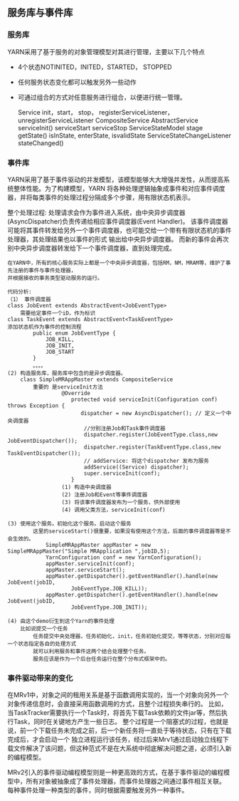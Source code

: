 ## 服务库与事件库
### 服务库
YARN采用了基于服务的对象管理模型对其进行管理，主要以下几个特点

*  4个状态NOTINITED，INITED，STARTED， STOPPED
*  任何服务状态变化都可以触发另外一些动作
*   可通过组合的方式对任意服务进行组合，以便进行统一管理。

    Service
        init，start， stop， registerServiceListener，unregisterServiceListener
    CompositeService
    AbstractService       serviceInit()   serviceStart   serviceStop
    ServiceStateModel
        stage
        getState()  isInState, enterState, isvalidState
    ServiceStateChangeListener
        stateChanged()
    

### 事件库
YARN采用了基于事件驱动的并发模型，该模型能够大大增强并发性，从而提高系统整体性能。为了构建模型，YARN
将各种处理逻辑抽象成事件和对应事件调度器，并将每类事件的处理过程分隔成多个步骤，用有限状态机表示。

整个处理过程: 处理请求会作为事件进入系统，由中央异步调度器(AsyncDispatcher)负责传递给相应事件调度器(Event Handler)。
该事件调度器可能将其事件转发给另外一个事件调度器，也可能交给一个带有有限状态机的事件处理器，其处理结果也以事件的形式
输出给中央异步调度器。 而新的事件会再次别中央异步调度器转发给下一个事件调度器，直到处理完成。

    在YARN中，所有的核心服务实际上都是一个中央异步调度器，包括RM，NM，MRAM等，维护了事先注册的事件与事件处理器，
    并根据接收的事务类型驱动服务的运行。
    
    代码分析:
    （1） 事件调度器
    class JobEvent extends AbstractEvent<JobEventType>
        需要给定事件一个iD，作为标识
    class TaskEvent extends AbstractEvent<TaskEventType> 
    添加状态机作为事件的控制流程
            public enum JobEventType {
                JOB_KILL,
                JOB_INIT,
                JOB_START
            }
            。。。。
    (2) 构造服务库，服务库中包含的是异步调度器。
        class SimpleMRAppMaster extends CompositeService
            重要的 是serviceInit方法
                     @Override
                        protected void serviceInit(Configuration conf) throws Exception {
                           dispatcher = new AsyncDispatcher(); // 定义一个中央调度器
                            //分别注册Job和Task事件调度器
                            dispatcher.register(JobEventType.class,new JobEventDispatcher());
                            dispatcher.register(TaskEventType.class,new TaskEventDispatcher());
                            // addService: 将这个dispatcher 发布为服务
                            addService((Service) dispatcher);
                            super.serviceInit(conf);
                        }
                     (1) 构造中央调度器
                     (2) 注册Job和Event等事件调度器
                     (3) 将该事件调度器发布为一个服务，供外部使用
                     (4) 调用父类方法，serviceInit(conf)
                     
    (3) 使用这个服务。初始化这个服务。启动这个服务
            这里的serviceStart()很重要，如果没有使用这个方法，后面的事件调度器等是不会生效的。
                SimpleMRAppMaster appMaster = new SimpleMRAppMaster("Simple MRApplication ",jobID,5);
                YarnConfiguration conf = new YarnConfiguration();
                appMaster.serviceInit(conf);
                appMaster.serviceStart();
                appMaster.getDispatcher().getEventHandler().handle(new JobEvent(jobID,
                        JobEventType.JOB_KILL));
                appMaster.getDispatcher().getEventHandler().handle(new JobEvent(jobID,
                        JobEventType.JOB_INIT));

    (4) 由这个demo衍生到这个Yarn的事件处理
        比如说提交一个任务   
            任务提交中央处理器，任务初始化，init，任务初始化提交，等等状态，分别对应每一个状态指定各自的处理方式
            就可以利用服务和事件这两个结合处理整个任务。
            服务应该是作为一个后台任务运行在整个分布式框架中的。
            
### 事件驱动带来的变化
在MRv1中，对象之间的租用关系是基于函数调用实现的，当一个对象向另外一个对象传递信息时，会直接采用函数调用的方式，且整个过程损失串行的。
比如，当TaskTracker需要执行一个Task时，将首先下载Task依赖的文件jar等，然后执行Task，同时在关键地方产生一些日志。
整个过程是一个阻塞式的过程，也就是说，前一个下载任务未完成之前，后一个新任务将一直处于等待状态，只有在下载完成后，才会启动一个
独立进程运行该任务，经过后来Mrv1通过启动独立线程下载文件解决了该问题，但这种范式不是在大系统中彻底解决问题之道，必须引入新的编程模型。

MRv2引入的事件驱动编程模型则是一种更高效的方式，在基于事件驱动的编程模型中，所有对象被抽象成了事件处理器，而事件处理器之间通过事件相互关联。
每种事件处理一种类型的事件，同时根据需要触发另外一种事件。